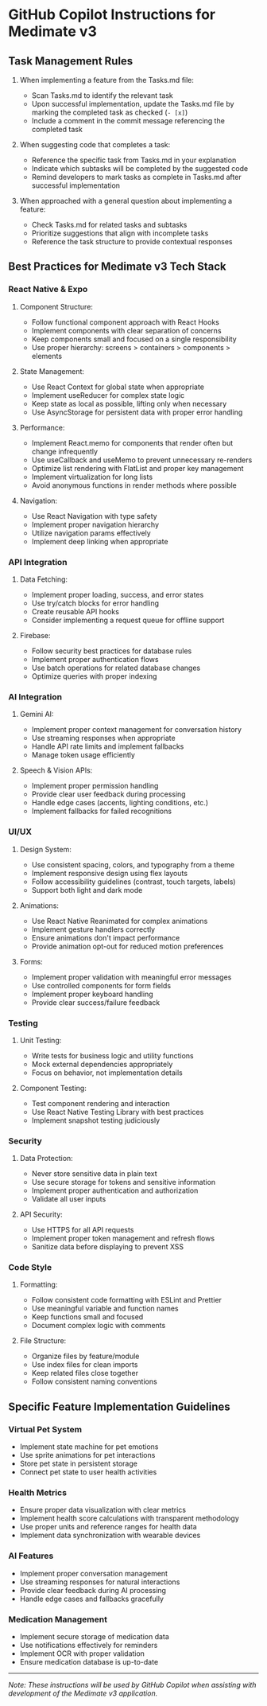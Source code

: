 # GitHub Copilot Instructions for Medimate v3

## Task Management Rules

1. When implementing a feature from the Tasks.md file:

   - Scan Tasks.md to identify the relevant task
   - Upon successful implementation, update the Tasks.md file by marking the completed task as checked (`- [x]`)
   - Include a comment in the commit message referencing the completed task

2. When suggesting code that completes a task:

   - Reference the specific task from Tasks.md in your explanation
   - Indicate which subtasks will be completed by the suggested code
   - Remind developers to mark tasks as complete in Tasks.md after successful implementation

3. When approached with a general question about implementing a feature:
   - Check Tasks.md for related tasks and subtasks
   - Prioritize suggestions that align with incomplete tasks
   - Reference the task structure to provide contextual responses

## Best Practices for Medimate v3 Tech Stack

### React Native & Expo

1. Component Structure:

   - Follow functional component approach with React Hooks
   - Implement components with clear separation of concerns
   - Keep components small and focused on a single responsibility
   - Use proper hierarchy: screens > containers > components > elements

2. State Management:

   - Use React Context for global state when appropriate
   - Implement useReducer for complex state logic
   - Keep state as local as possible, lifting only when necessary
   - Use AsyncStorage for persistent data with proper error handling

3. Performance:

   - Implement React.memo for components that render often but change infrequently
   - Use useCallback and useMemo to prevent unnecessary re-renders
   - Optimize list rendering with FlatList and proper key management
   - Implement virtualization for long lists
   - Avoid anonymous functions in render methods where possible

4. Navigation:
   - Use React Navigation with type safety
   - Implement proper navigation hierarchy
   - Utilize navigation params effectively
   - Implement deep linking when appropriate

### API Integration

1. Data Fetching:

   - Implement proper loading, success, and error states
   - Use try/catch blocks for error handling
   - Create reusable API hooks
   - Consider implementing a request queue for offline support

2. Firebase:
   - Follow security best practices for database rules
   - Implement proper authentication flows
   - Use batch operations for related database changes
   - Optimize queries with proper indexing

### AI Integration

1. Gemini AI:

   - Implement proper context management for conversation history
   - Use streaming responses when appropriate
   - Handle API rate limits and implement fallbacks
   - Manage token usage efficiently

2. Speech & Vision APIs:
   - Implement proper permission handling
   - Provide clear user feedback during processing
   - Handle edge cases (accents, lighting conditions, etc.)
   - Implement fallbacks for failed recognitions

### UI/UX

1. Design System:

   - Use consistent spacing, colors, and typography from a theme
   - Implement responsive design using flex layouts
   - Follow accessibility guidelines (contrast, touch targets, labels)
   - Support both light and dark mode

2. Animations:

   - Use React Native Reanimated for complex animations
   - Implement gesture handlers correctly
   - Ensure animations don't impact performance
   - Provide animation opt-out for reduced motion preferences

3. Forms:
   - Implement proper validation with meaningful error messages
   - Use controlled components for form fields
   - Implement proper keyboard handling
   - Provide clear success/failure feedback

### Testing

1. Unit Testing:

   - Write tests for business logic and utility functions
   - Mock external dependencies appropriately
   - Focus on behavior, not implementation details

2. Component Testing:
   - Test component rendering and interaction
   - Use React Native Testing Library with best practices
   - Implement snapshot testing judiciously

### Security

1. Data Protection:

   - Never store sensitive data in plain text
   - Use secure storage for tokens and sensitive information
   - Implement proper authentication and authorization
   - Validate all user inputs

2. API Security:
   - Use HTTPS for all API requests
   - Implement proper token management and refresh flows
   - Sanitize data before displaying to prevent XSS

### Code Style

1. Formatting:

   - Follow consistent code formatting with ESLint and Prettier
   - Use meaningful variable and function names
   - Keep functions small and focused
   - Document complex logic with comments

2. File Structure:
   - Organize files by feature/module
   - Use index files for clean imports
   - Keep related files close together
   - Follow consistent naming conventions

## Specific Feature Implementation Guidelines

### Virtual Pet System

- Implement state machine for pet emotions
- Use sprite animations for pet interactions
- Store pet state in persistent storage
- Connect pet state to user health activities

### Health Metrics

- Ensure proper data visualization with clear metrics
- Implement health score calculations with transparent methodology
- Use proper units and reference ranges for health data
- Implement data synchronization with wearable devices

### AI Features

- Implement proper conversation management
- Use streaming responses for natural interactions
- Provide clear feedback during AI processing
- Handle edge cases and fallbacks gracefully

### Medication Management

- Implement secure storage of medication data
- Use notifications effectively for reminders
- Implement OCR with proper validation
- Ensure medication database is up-to-date

---

_Note: These instructions will be used by GitHub Copilot when assisting with development of the Medimate v3 application._
